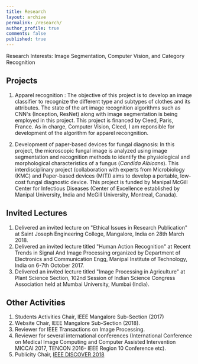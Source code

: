 ```yaml
---
title: Research
layout: archive
permalink: /research/
author_profile: true
comments: false
published: true
---
```


Research Interests: Image Segmentation, Computer Vision, and Category Recognition

## Projects


1. Apparel recognition : The objective of this project is to develop an image classifier to recognize the different type and subtypes of clothes and its attributes. The state of the art image recognition algorithms such as CNN's (Inception, ResNet) along with image segmentation is being employed in this project. This project is financed by Cleed, Paris, France. As in charge, Computer Vision, Cleed, I am reponsible for development of the algorithm for apparel recongnition.

2. Development of paper-based devices for fungal diagnosis: In this project, the microscopic fungal image is analyzed using image segmentation and recognition methods to identify the physiological and morphological characteristics of a fungus (_Candida Albicans_).  This interdisciplinary project (collaboration with experts from Microbiology (KMC) and Paper-based devices (MIT)) aims to develop a portable, low-cost fungal diagnostic device. This project is funded by Manipal McGill Center for Infectious Diseases (Center of Excellence established by Manipal University, India and McGill University, Montreal, Canada).


## Invited Lectures
1. Delivered an invited lecture on "Ethical Issues in Research Publication" at Saint Joseph Engineering College, Mangalore, India on 28th March 2018.
2. Delivered an invited lecture titled "Human Action Recognition" at Recent Trends in Signal And Image Processing organized by Department of Electronics and Communication Engg, Manipal Institute of Technology, India on 6-7th October 2017.
3. Delivered an invited lecture titled "Image Processing in Agriculture" at Plant Science Section, 102nd Session of Indian Science Congress Association held at Mumbai University, Mumbai (India).


## Other Activities
1. Students Activities Chair, IEEE Mangalore Sub-Section (2017)
2. Website Chair, IEEE Mangalore Sub-Section (2018).
3. Reviewer for IEEE Transactions on Image Processing.
4. Reviewer for several international conferences (International Conference on Medical Image Computing and Computer Assisted Intervention MICCAI 2017, TENCON 2016- IEEE Region 10 Conference etc).
5. Publicity Chair, [IEEE DISCOVER 2018](http://www.ieee-discover.org/)
